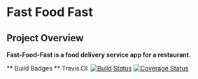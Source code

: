# Fast Food Fast #
## Project Overview ##
**Fast-Food-Fast is a food delivery service app for a restaurant.**

**  Build Badges  **
Travis.CI:     [![Build Status](https://travis-ci.org/walimike/fast-food-fast.svg?branch=apiendpoints)](https://travis-ci.org/walimike/fast-food-fast) [![Coverage Status](https://coveralls.io/repos/github/walimike/fast-food-fast/badge.svg?branch=master)](https://coveralls.io/github/walimike/fast-food-fast?branch=master)
